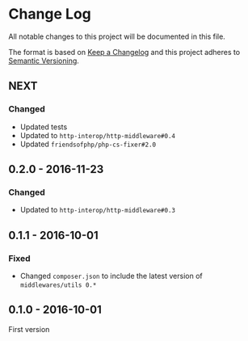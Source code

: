 # Change Log
All notable changes to this project will be documented in this file.

The format is based on [Keep a Changelog](http://keepachangelog.com/) 
and this project adheres to [Semantic Versioning](http://semver.org/).

## NEXT

### Changed

* Updated tests
* Updated to `http-interop/http-middleware#0.4`
* Updated `friendsofphp/php-cs-fixer#2.0`

## 0.2.0 - 2016-11-23

### Changed

* Updated to `http-interop/http-middleware#0.3`

## 0.1.1 - 2016-10-01

### Fixed

* Changed `composer.json` to include the latest version of `middlewares/utils 0.*`

## 0.1.0 - 2016-10-01

First version

